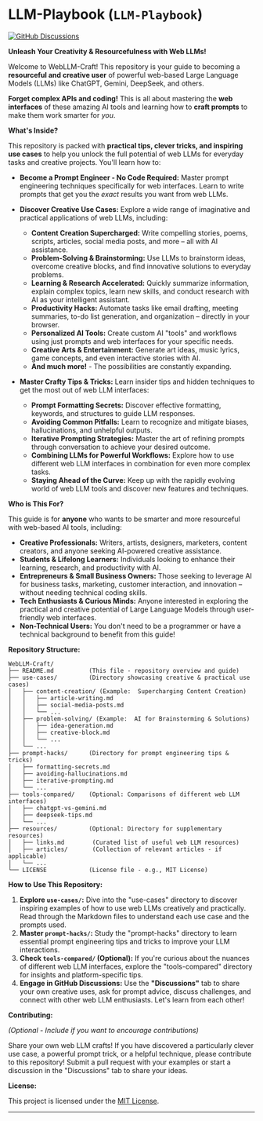 # LLM-Playbook (`LLM-Playbook`)

[![GitHub Discussions](https://img.shields.io/badge/Discussions-Enabled-brightgreen)](https://github.com/YOUR_GITHUB_USERNAME/WebLLM-Craft/discussions)

**Unleash Your Creativity & Resourcefulness with Web LLMs!**

Welcome to WebLLM-Craft! This repository is your guide to becoming a **resourceful and creative user** of powerful web-based Large Language Models (LLMs) like ChatGPT, Gemini, DeepSeek, and others.

**Forget complex APIs and coding!**  This is all about mastering the **web interfaces** of these amazing AI tools and learning how to **craft prompts** to make them work smarter for *you*.

**What's Inside?**

This repository is packed with **practical tips, clever tricks, and inspiring use cases** to help you unlock the full potential of web LLMs for everyday tasks and creative projects.  You'll learn how to:

*   **Become a Prompt Engineer - No Code Required:** Master prompt engineering techniques specifically for web interfaces. Learn to write prompts that get you the *exact* results you want from web LLMs.
*   **Discover Creative Use Cases:** Explore a wide range of imaginative and practical applications of web LLMs, including:
    *   **Content Creation Supercharged:**  Write compelling stories, poems, scripts, articles, social media posts, and more – all with AI assistance.
    *   **Problem-Solving & Brainstorming:** Use LLMs to brainstorm ideas, overcome creative blocks, and find innovative solutions to everyday problems.
    *   **Learning & Research Accelerated:**  Quickly summarize information, explain complex topics, learn new skills, and conduct research with AI as your intelligent assistant.
    *   **Productivity Hacks:**  Automate tasks like email drafting, meeting summaries, to-do list generation, and organization – directly in your browser.
    *   **Personalized AI Tools:**  Create custom AI "tools" and workflows using just prompts and web interfaces for your specific needs.
    *   **Creative Arts & Entertainment:**  Generate art ideas, music lyrics, game concepts, and even interactive stories with AI.
    *   **And much more!** - The possibilities are constantly expanding.

*   **Master Crafty Tips & Tricks:** Learn insider tips and hidden techniques to get the most out of web LLM interfaces:
    *   **Prompt Formatting Secrets:**  Discover effective formatting, keywords, and structures to guide LLM responses.
    *   **Avoiding Common Pitfalls:**  Learn to recognize and mitigate biases, hallucinations, and unhelpful outputs.
    *   **Iterative Prompting Strategies:**  Master the art of refining prompts through conversation to achieve your desired outcome.
    *   **Combining LLMs for Powerful Workflows:**  Explore how to use different web LLM interfaces in combination for even more complex tasks.
    *   **Staying Ahead of the Curve:**  Keep up with the rapidly evolving world of web LLM tools and discover new features and techniques.

**Who is This For?**

This guide is for **anyone** who wants to be smarter and more resourceful with web-based AI tools, including:

*   **Creative Professionals:** Writers, artists, designers, marketers, content creators, and anyone seeking AI-powered creative assistance.
*   **Students & Lifelong Learners:**  Individuals looking to enhance their learning, research, and productivity with AI.
*   **Entrepreneurs & Small Business Owners:**  Those seeking to leverage AI for business tasks, marketing, customer interaction, and innovation – without needing technical coding skills.
*   **Tech Enthusiasts & Curious Minds:**  Anyone interested in exploring the practical and creative potential of Large Language Models through user-friendly web interfaces.
*   **Non-Technical Users:**  You don't need to be a programmer or have a technical background to benefit from this guide!

**Repository Structure:**

```
WebLLM-Craft/
├── README.md          (This file - repository overview and guide)
├── use-cases/         (Directory showcasing creative & practical use cases)
│   ├── content-creation/ (Example:  Supercharging Content Creation)
│   │   ├── article-writing.md
│   │   ├── social-media-posts.md
│   │   └── ...
│   ├── problem-solving/ (Example:  AI for Brainstorming & Solutions)
│   │   ├── idea-generation.md
│   │   ├── creative-block.md
│   │   └── ...
│   └── ...
├── prompt-hacks/      (Directory for prompt engineering tips & tricks)
│   ├── formatting-secrets.md
│   ├── avoiding-hallucinations.md
│   ├── iterative-prompting.md
│   └── ...
├── tools-compared/    (Optional: Comparisons of different web LLM interfaces)
│   ├── chatgpt-vs-gemini.md
│   ├── deepseek-tips.md
│   └── ...
├── resources/         (Optional: Directory for supplementary resources)
│   ├── links.md        (Curated list of useful web LLM resources)
│   ├── articles/       (Collection of relevant articles - if applicable)
│   └── ...
└── LICENSE            (License file - e.g., MIT License)
```

**How to Use This Repository:**

1.  **Explore `use-cases/`:** Dive into the "use-cases" directory to discover inspiring examples of how to use web LLMs creatively and practically. Read through the Markdown files to understand each use case and the prompts used.
2.  **Master `prompt-hacks/`:**  Study the "prompt-hacks" directory to learn essential prompt engineering tips and tricks to improve your LLM interactions.
3.  **Check `tools-compared/` (Optional):** If you're curious about the nuances of different web LLM interfaces, explore the "tools-compared" directory for insights and platform-specific tips.
4.  **Engage in GitHub Discussions:** Use the **"Discussions"** tab to share your own creative uses, ask for prompt advice, discuss challenges, and connect with other web LLM enthusiasts. Let's learn from each other!

**Contributing:**

*(Optional - Include if you want to encourage contributions)*

Share your own web LLM crafts! If you have discovered a particularly clever use case, a powerful prompt trick, or a helpful technique, please contribute to this repository!  Submit a pull request with your examples or start a discussion in the "Discussions" tab to share your ideas.

**License:**

This project is licensed under the [MIT License](LICENSE).

---
